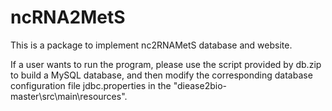 # ncRNA2MetS
This is a package to implement nc2RNAMetS database and website.

If a user wants to run the program, please use the script provided by db.zip to build a MySQL database, and then modify the corresponding database configuration file jdbc.properties in the "diease2bio-master\src\main\resources".
